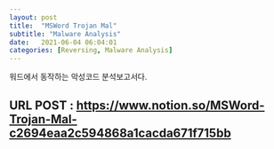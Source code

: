 ```yaml
---
layout: post
title:  "MSWord Trojan Mal"
subtitle: "Malware Analysis"
date:   2021-06-04 06:04:01
categories: [Reversing, Malware Analysis]
---
```


워드에서 동작하는 악성코드 분석보고서다.
## URL POST : <a href="https://www.notion.so/MSWord-Trojan-Mal-c2694eaa2c594868a1cacda671f715bb">https://www.notion.so/MSWord-Trojan-Mal-c2694eaa2c594868a1cacda671f715bb</a>
